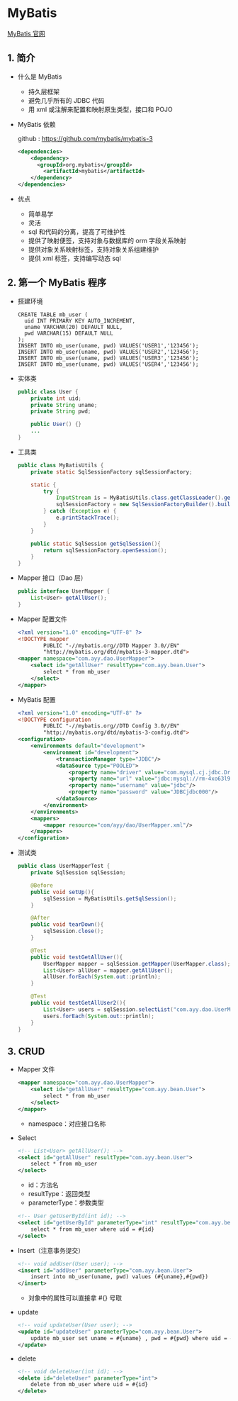 # MyBatis

[MyBatis 官网](https://mybatis.org/mybatis-3/zh/index.html)

## 1. 简介

- 什么是 MyBatis

  - 持久层框架
  - 避免几乎所有的 JDBC 代码
  - 用 xml 或注解来配置和映射原生类型，接口和 POJO

- MyBatis 依赖

  github : https://github.com/mybatis/mybatis-3

  ```xml
  <dependencies>
      <dependency>
        <groupId>org.mybatis</groupId>
          <artifactId>mybatis</artifactId>
      </dependency>
  </dependencies>
  ```
  
- 优点

  - 简单易学
  - 灵活
  - sql 和代码的分离，提高了可维护性
  - 提供了映射便签，支持对象与数据库的 orm 字段关系映射
  - 提供对象关系映射标签，支持对象关系组建维护
  - 提供 xml 标签，支持编写动态 sql

## 2. 第一个 MyBatis 程序

- 搭建环境

  ```mysql
  CREATE TABLE mb_user (
    uid INT PRIMARY KEY AUTO_INCREMENT,
    uname VARCHAR(20) DEFAULT NULL,
    pwd VARCHAR(15) DEFAULT NULL
  );
  INSERT INTO mb_user(uname, pwd) VALUES('USER1','123456');
  INSERT INTO mb_user(uname, pwd) VALUES('USER2','123456');
  INSERT INTO mb_user(uname, pwd) VALUES('USER3','123456');
  INSERT INTO mb_user(uname, pwd) VALUES('USER4','123456');
  ```

- 实体类

  ```java
  public class User {
      private int uid;
      private String uname;
      private String pwd;
  
      public User() {}
      ...
  }
  ```

- 工具类

  ```java
  public class MyBatisUtils {
      private static SqlSessionFactory sqlSessionFactory;
  
      static {
          try {
              InputStream is = MyBatisUtils.class.getClassLoader().getResourceAsStream("mybatis-config.xml");
              sqlSessionFactory = new SqlSessionFactoryBuilder().build(is);
          } catch (Exception e) {
              e.printStackTrace();
          }
      }
  
      public static SqlSession getSqlSession(){
          return sqlSessionFactory.openSession();
      }
  }
  ```

- Mapper 接口（Dao 层）

  ```java
  public interface UserMapper {
      List<User> getAllUser();
  }
  ```

- Mapper 配置文件

  ```xml
  <?xml version="1.0" encoding="UTF-8" ?>
  <!DOCTYPE mapper
          PUBLIC "-//mybatis.org//DTD Mapper 3.0//EN"
          "http://mybatis.org/dtd/mybatis-3-mapper.dtd">
  <mapper namespace="com.ayy.dao.UserMapper">
      <select id="getAllUser" resultType="com.ayy.bean.User">
          select * from mb_user
      </select>
  </mapper>
  ```

- MyBatis 配置

  ```xml
  <?xml version="1.0" encoding="UTF-8" ?>
  <!DOCTYPE configuration
          PUBLIC "-//mybatis.org//DTD Config 3.0//EN"
          "http://mybatis.org/dtd/mybatis-3-config.dtd">
  <configuration>
      <environments default="development">
          <environment id="development">
              <transactionManager type="JDBC"/>
              <dataSource type="POOLED">
                  <property name="driver" value="com.mysql.cj.jdbc.Driver"/>
                  <property name="url" value="jdbc:mysql://rm-4xo63l909kdrexz8kio.mysql.germany.rds.aliyuncs.com:3306/jdbc_test?rewriteBatchedStatements=true"/>
                  <property name="username" value="jdbc"/>
                  <property name="password" value="JDBCjdbc000"/>
              </dataSource>
          </environment>
      </environments>
      <mappers>
          <mapper resource="com/ayy/dao/UserMapper.xml"/>
      </mappers>
  </configuration>
  ```

- 测试类

  ```java
  public class UserMapperTest {
      private SqlSession sqlSession;
  
      @Before
      public void setUp(){
          sqlSession = MyBatisUtils.getSqlSession();
      }
  
      @After
      public void tearDown(){
          sqlSession.close();
      }
  
      @Test
      public void testGetAllUser(){
          UserMapper mapper = sqlSession.getMapper(UserMapper.class);
          List<User> allUser = mapper.getAllUser();
          allUser.forEach(System.out::println);
      }
  
      @Test
      public void testGetAllUser2(){
          List<User> users = sqlSession.selectList("com.ayy.dao.UserMapper.getAllUser");
          users.forEach(System.out::println);
      }
  }
  ```

## 3. CRUD

- Mapper 文件

  ```xml
  <mapper namespace="com.ayy.dao.UserMapper">
      <select id="getAllUser" resultType="com.ayy.bean.User">
          select * from mb_user
      </select>
  </mapper>
  ```

  - namespace：对应接口名称

- Select

  ```xml
  <!-- List<User> getAllUser(); -->
  <select id="getAllUser" resultType="com.ayy.bean.User">
      select * from mb_user
  </select>
  ```

  - id：方法名
  - resultType：返回类型
  - parameterType：参数类型

  ```xml
  <!-- User getUserById(int id); -->
  <select id="getUserById" parameterType="int" resultType="com.ayy.bean.User">
      select * from mb_user where uid = #{id}
  </select>
  ```

- Insert（注意事务提交）

  ```xml
  <!-- void addUser(User user); -->
  <insert id="addUser" parameterType="com.ayy.bean.User">
      insert into mb_user(uname, pwd) values (#{uname},#{pwd})
  </insert>
  ```

  - 对象中的属性可以直接拿 #{} 号取

- update

  ```xml
  <!-- void updateUser(User user); -->
  <update id="updateUser" parameterType="com.ayy.bean.User">
      update mb_user set uname = #{uname} , pwd = #{pwd} where uid = #{uid}
  </update>
  ```

- delete

  ```xml
  <!-- void deleteUser(int id); -->
  <delete id="deleteUser" parameterType="int">
      delete from mb_user where uid = #{id}
  </delete>
  ```

  